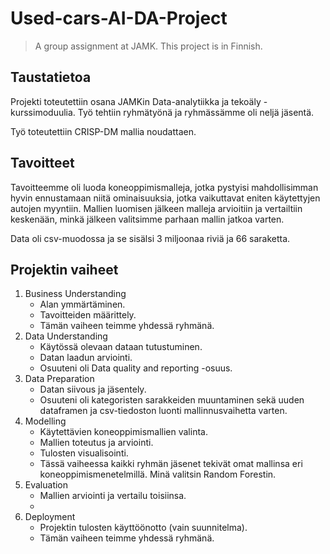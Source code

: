 # Used-cars-AI-DA-Project
> A group assignment at JAMK. This project is in Finnish.

## Taustatietoa

Projekti toteutettiin osana JAMKin Data-analytiikka ja tekoäly -kurssimoduulia. Työ tehtiin ryhmätyönä ja ryhmässämme oli neljä jäsentä.

Työ toteutettiin CRISP-DM mallia noudattaen.

## Tavoitteet

Tavoitteemme oli luoda koneoppimismalleja, jotka pystyisi mahdollisimman hyvin ennustamaan niitä ominaisuuksia, jotka vaikuttavat eniten käytettyjen autojen myyntiin. Mallien luomisen jälkeen malleja arvioitiin ja vertailtiin keskenään, minkä jälkeen valitsimme parhaan mallin jatkoa varten.

Data oli csv-muodossa ja se sisälsi 3 miljoonaa riviä ja 66 saraketta.

## Projektin vaiheet

  1. Business Understanding
      - Alan ymmärtäminen.
      - Tavoitteiden määrittely.
      - Tämän vaiheen teimme yhdessä ryhmänä.
  2. Data Understanding
      - Käytössä olevaan dataan tutustuminen.
      - Datan laadun arviointi.
      - Osuuteni oli Data quality and reporting -osuus.
  3. Data Preparation
      - Datan siivous ja jäsentely.
      - Osuuteni oli kategoristen sarakkeiden muuntaminen sekä uuden dataframen ja csv-tiedoston luonti mallinnusvaihetta varten.
  4. Modelling
      - Käytettävien koneoppimismallien valinta.
      - Mallien toteutus ja arviointi.
      - Tulosten visualisointi.
      - Tässä vaiheessa kaikki ryhmän jäsenet tekivät omat mallinsa eri koneoppimismenetelmillä. Minä valitsin Random Forestin.
  5. Evaluation
      - Mallien arviointi ja vertailu toisiinsa.
      - 
  6. Deployment
      - Projektin tulosten käyttöönotto (vain suunnitelma).
      - Tämän vaiheen teimme yhdessä ryhmänä.
